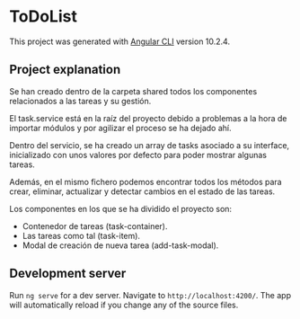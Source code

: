 # ToDoList

This project was generated with [Angular CLI](https://github.com/angular/angular-cli) version 10.2.4.

## Project explanation
Se han creado dentro de la carpeta shared todos los componentes relacionados a las tareas y su gestión.

El task.service está en la raíz del proyecto debido a problemas a la hora de importar módulos
y por agilizar el proceso se ha dejado ahí.

Dentro del servicio, se ha creado un array de tasks asociado a su interface, inicializado con unos valores por defecto para poder mostrar algunas tareas.

Además, en el mismo fichero podemos encontrar todos los métodos para crear, eliminar, actualizar y detectar cambios en el estado de las tareas.

Los componentes en los que se ha dividido el proyecto son:
- Contenedor de tareas (task-container).
- Las tareas como tal (task-item).
- Modal de creación de nueva tarea (add-task-modal).

## Development server

Run `ng serve` for a dev server. Navigate to `http://localhost:4200/`. The app will automatically reload if you change any of the source files.

